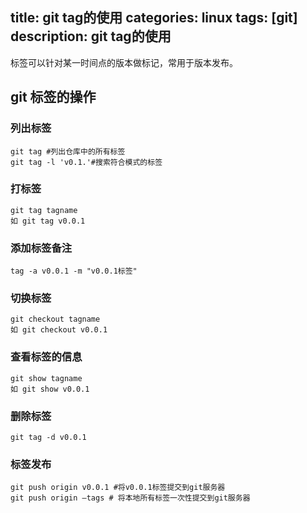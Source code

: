 title: git tag的使用
categories: linux
tags: [git]
description: git tag的使用
---

标签可以针对某一时间点的版本做标记，常用于版本发布。
<!--more-->
## git 标签的操作 

### 列出标签 
	git tag #列出仓库中的所有标签
	git tag -l 'v0.1.'#搜索符合模式的标签
### 打标签 ###

	git tag tagname
	如 git tag v0.0.1
### 添加标签备注

	tag -a v0.0.1 -m "v0.0.1标签"
### 切换标签 ###

	git checkout tagname
	如 git checkout v0.0.1
### 查看标签的信息 ###

	git show tagname
	如 git show v0.0.1

### 删除标签 ###

	git tag -d v0.0.1
### 标签发布 ###

	git push origin v0.0.1 #将v0.0.1标签提交到git服务器
	git push origin –tags # 将本地所有标签一次性提交到git服务器